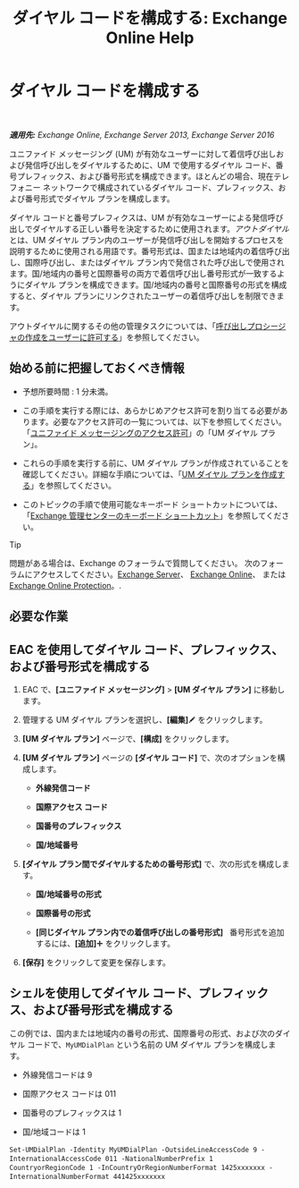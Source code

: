 ﻿---
title: 'ダイヤル コードを構成する: Exchange Online Help'
TOCTitle: ダイヤル コードを構成する
ms:assetid: e5b5efee-b734-4f70-8357-11be07b23bd0
ms:mtpsurl: https://technet.microsoft.com/ja-jp/library/Bb124992(v=EXCHG.150)
ms:contentKeyID: 51407590
ms.date: 05/22/2018
mtps_version: v=EXCHG.150
ms.translationtype: HT
---

# ダイヤル コードを構成する

 

_**適用先:** Exchange Online, Exchange Server 2013, Exchange Server 2016_

ユニファイド メッセージング (UM) が有効なユーザーに対して着信呼び出しおよび発信呼び出しをダイヤルするために、UM で使用するダイヤル コード、番号プレフィックス、および番号形式を構成できます。ほとんどの場合、現在テレフォニー ネットワークで構成されているダイヤル コード、プレフィックス、および番号形式でダイヤル プランを構成します。

ダイヤル コードと番号プレフィクスは、UM が有効なユーザーによる発信呼び出しでダイヤルする正しい番号を決定するために使用されます。*アウトダイヤル*とは、UM ダイヤル プラン内のユーザーが発信呼び出しを開始するプロセスを説明するために使用される用語です。番号形式は、国または地域内の着信呼び出し、国際呼び出し、またはダイヤル プラン内で発信された呼び出しで使用されます。国/地域内の番号と国際番号の両方で着信呼び出し番号形式が一致するようにダイヤル プランを構成できます。国/地域内の番号と国際番号の形式を構成すると、ダイヤル プランにリンクされたユーザーの着信呼び出しを制限できます。

アウトダイヤルに関するその他の管理タスクについては、「[呼び出しプロシージャの作成をユーザーに許可する](allowing-users-to-make-calls-procedures-exchange-2013-help.md)」を参照してください。

## 始める前に把握しておくべき情報

  - 予想所要時間 : 1 分未満。

  - この手順を実行する際には、あらかじめアクセス許可を割り当てる必要があります。必要なアクセス許可の一覧については、以下を参照してください。「[ユニファイド メッセージングのアクセス許可](unified-messaging-permissions-exchange-2013-help.md)」の「UM ダイヤル プラン」。

  - これらの手順を実行する前に、UM ダイヤル プランが作成されていることを確認してください。詳細な手順については、「[UM ダイヤル プランを作成する](create-a-um-dial-plan-exchange-2013-help.md)」を参照してください。

  - このトピックの手順で使用可能なキーボード ショートカットについては、「[Exchange 管理センターのキーボード ショートカット](keyboard-shortcuts-in-the-exchange-admin-center-exchange-online-protection-help.md)」を参照してください。


> [!TIP]
> 問題がある場合は、Exchange のフォーラムで質問してください。 次のフォーラムにアクセスしてください。<A href="https://go.microsoft.com/fwlink/p/?linkid=60612">Exchange Server</A>、 <A href="https://go.microsoft.com/fwlink/p/?linkid=267542">Exchange Online</A>、 または <A href="https://go.microsoft.com/fwlink/p/?linkid=285351">Exchange Online Protection</A>。.



## 必要な作業

## EAC を使用してダイヤル コード、プレフィックス、および番号形式を構成する

1.  EAC で、**\[ユニファイド メッセージング\]** \> **\[UM ダイヤル プラン\]** に移動します。

2.  管理する UM ダイヤル プランを選択し、**\[編集\]**![編集アイコン](images/Bb124582.6f53ccb2-1f13-4c02-bea0-30690e6ea71d(EXCHG.150).gif "編集アイコン") をクリックします。

3.  **\[UM ダイヤル プラン\]** ページで、**\[構成\]** をクリックします。

4.  **\[UM ダイヤル プラン\]** ページの **\[ダイヤル コード\]** で、次のオプションを構成します。
    
      - **外線発信コード**
    
      - **国際アクセス コード**
    
      - **国番号のプレフィックス**
    
      - **国/地域番号**

5.  **\[ダイヤル プラン間でダイヤルするための番号形式\]** で、次の形式を構成します。
    
      - **国/地域番号の形式**
    
      - **国際番号の形式**
    
      - **\[同じダイヤル プラン内での着信呼び出しの番号形式\]**   番号形式を追加するには、**\[追加\]**![\[追加\] アイコン](images/JJ218640.c1e75329-d6d7-4073-a27d-498590bbb558(EXCHG.150).gif "[追加] アイコン") をクリックします。

6.  **\[保存\]** をクリックして変更を保存します。

## シェルを使用してダイヤル コード、プレフィックス、および番号形式を構成する

この例では、国内または地域内の番号の形式、国際番号の形式、および次のダイヤル コードで、`MyUMDialPlan` という名前の UM ダイヤル プランを構成します。

  - 外線発信コードは 9

  - 国際アクセス コードは 011

  - 国番号のプレフィックスは 1

  - 国/地域コードは 1

<!-- end list -->

    Set-UMDialPlan -Identity MyUMDialPlan -OutsideLineAccessCode 9 -InternationalAccessCode 011 -NationalNumberPrefix 1 CountryorRegionCode 1 -InCountryOrRegionNumberFormat 1425xxxxxxx -InternationalNumberFormat 441425xxxxxxx

